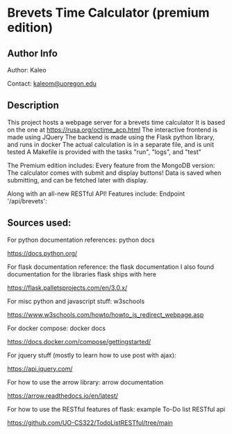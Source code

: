 # Brevets Time Calculator (premium edition)
## Author Info
Author: Kaleo

Contact: kaleom@uoregon.edu

## Description
This project hosts a webpage server for a brevets time calculator
It is based on the one at https://rusa.org/octime_acp.html
The interactive frontend is made using JQuery
The backend is made using the Flask python library, and runs in docker
The actual calculation is in a separate file, and is unit tested
A Makefile is provided with the tasks "run", "logs", and "test"

The Premium edition includes:
Every feature from the MongoDB version:
The calculator comes with submit and display buttons! 
Data is saved when submitting, and can be fetched later with display.

Along with an all-new RESTful API!
Features include: 
Endpoint '/api/brevets': 




## Sources used:

For python documentation references: python docs

https://docs.python.org/

For flask documentation reference: the flask documentation
I also found documentation for the libraries flask ships with here

https://flask.palletsprojects.com/en/3.0.x/

For misc python and javascript stuff: w3schools 

https://www.w3schools.com/howto/howto_js_redirect_webpage.asp

For docker compose: docker docs

https://docs.docker.com/compose/gettingstarted/

For jquery stuff (mostly to learn how to use post with ajax):

https://api.jquery.com/

For how to use the arrow library: arrow documentation

https://arrow.readthedocs.io/en/latest/

For how to use the RESTful features of flask: example To-Do list RESTful api

https://github.com/UO-CS322/TodoListRESTful/tree/main